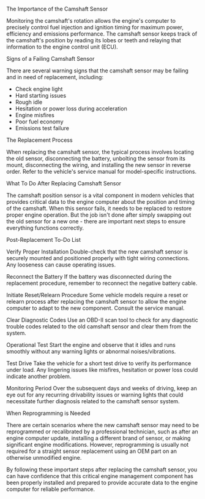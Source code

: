 The Importance of the Camshaft Sensor

Monitoring the camshaft's rotation allows the engine's computer to precisely control fuel injection and ignition timing for maximum power, efficiency and emissions performance. The camshaft sensor keeps track of the camshaft's position by reading its lobes or teeth and relaying that information to the engine control unit (ECU).

Signs of a Failing Camshaft Sensor

There are several warning signs that the camshaft sensor may be failing and in need of replacement, including:
- Check engine light
- Hard starting issues 
- Rough idle
- Hesitation or power loss during acceleration
- Engine misfires
- Poor fuel economy
- Emissions test failure

The Replacement Process

When replacing the camshaft sensor, the typical process involves locating the old sensor, disconnecting the battery, unbolting the sensor from its mount, disconnecting the wiring, and installing the new sensor in reverse order. Refer to the vehicle's service manual for model-specific instructions.

What To Do After Replacing Camshaft Sensor

The camshaft position sensor is a vital component in modern vehicles that provides critical data to the engine computer about the position and timing of the camshaft. When this sensor fails, it needs to be replaced to restore proper engine operation. But the job isn't done after simply swapping out the old sensor for a new one - there are important next steps to ensure everything functions correctly.

Post-Replacement To-Do List

Verify Proper Installation
Double-check that the new camshaft sensor is securely mounted and positioned properly with tight wiring connections. Any looseness can cause operating issues.

Reconnect the Battery 
If the battery was disconnected during the replacement procedure, remember to reconnect the negative battery cable.

Initiate Reset/Relearn Procedure
Some vehicle models require a reset or relearn process after replacing the camshaft sensor to allow the engine computer to adapt to the new component. Consult the service manual.

Clear Diagnostic Codes
Use an OBD-II scan tool to check for any diagnostic trouble codes related to the old camshaft sensor and clear them from the system.

Operational Test
Start the engine and observe that it idles and runs smoothly without any warning lights or abnormal noises/vibrations.

Test Drive
Take the vehicle for a short test drive to verify its performance under load. Any lingering issues like misfires, hesitation or power loss could indicate another problem.

Monitoring Period
Over the subsequent days and weeks of driving, keep an eye out for any recurring drivability issues or warning lights that could necessitate further diagnosis related to the camshaft sensor system.

When Reprogramming is Needed

There are certain scenarios where the new camshaft sensor may need to be reprogrammed or recalibrated by a professional technician, such as after an engine computer update, installing a different brand of sensor, or making significant engine modifications. However, reprogramming is usually not required for a straight sensor replacement using an OEM part on an otherwise unmodified engine.

By following these important steps after replacing the camshaft sensor, you can have confidence that this critical engine management component has been properly installed and prepared to provide accurate data to the engine computer for reliable performance.
